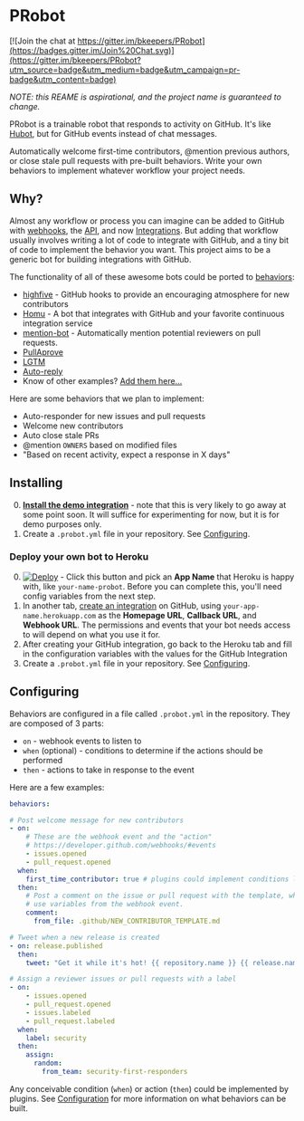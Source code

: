 # PRobot

[![Join the chat at https://gitter.im/bkeepers/PRobot](https://badges.gitter.im/Join%20Chat.svg)](https://gitter.im/bkeepers/PRobot?utm_source=badge&utm_medium=badge&utm_campaign=pr-badge&utm_content=badge)

_NOTE: this REAME is aspirational, and the project name is guaranteed to change._

PRobot is a trainable robot that responds to activity on GitHub. It's like [Hubot](https://hubot.github.com/), but for GitHub events instead of chat messages.

Automatically welcome first-time contributors, @mention previous authors, or close stale pull requests with pre-built behaviors. Write your own behaviors to implement whatever workflow your project needs.

## Why?

Almost any workflow or process you can imagine can be added to GitHub with [webhooks](https://developer.github.com/webhooks/), the [API](https://developer.github.com/v3/), and now [Integrations](https://developer.github.com/early-access/integrations/). But adding that workflow usually involves writing a lot of code to integrate with GitHub, and a tiny bit of code to implement the behavior you want. This project aims to be a generic bot for building integrations with GitHub.

The functionality of all of these awesome bots could be ported to [behaviors](#creating-a-behavior):

- [highfive](https://github.com/servo/highfive) - GitHub hooks to provide an encouraging atmosphere for new contributors
- [Homu](https://github.com/barosl/homu) - A bot that integrates with GitHub and your favorite continuous integration service
- [mention-bot](https://github.com/facebook/mention-bot) - Automatically mention potential reviewers on pull requests.
- [PullAprove](http://pullapprove.com/)
- [LGTM](https://lgtm.co)
- [Auto-reply](https://github.com/parkr/auto-reply)
- Know of other examples? [Add them here…](../../edit/master/README.md)

Here are some behaviors that we plan to implement:

- Auto-responder for new issues and pull requests
- Welcome new contributors
- Auto close stale PRs
- @mention `OWNERS` based on modified files
- "Based on recent activity, expect a response in X days"

## Installing

0. **[Install the demo integration](https://github.com/integration/probot-demo)** - note that this is very likely to go away at some point soon. It will suffice for experimenting for now, but it is for demo purposes only.
0. Create a `.probot.yml` file in your repository. See [Configuring](#configuring).

### Deploy your own bot to Heroku

0. [![Deploy](https://www.herokucdn.com/deploy/button.svg)](https://heroku.com/deploy) - Click this button and pick an **App Name** that Heroku is happy with, like `your-name-probot`. Before you can complete this, you'll need config variables from the next step.
0. In another tab, [create an integration](https://developer.github.com/early-access/integrations/creating-an-integration/) on GitHub, using `your-app-name.herokuapp.com` as the **Homepage URL**, **Callback URL**, and **Webhook URL**. The permissions and events that your bot needs access to will depend on what you use it for.
0. After creating your GitHub integration, go back to the Heroku tab and fill in the configuration variables with the values for the GitHub Integration
0. Create a `.probot.yml` file in your repository. See [Configuring](#configuring).

## Configuring

Behaviors are configured in a file called `.probot.yml` in the repository. They are composed of 3 parts:

- `on` - webhook events to listen to
- `when` (optional) - conditions to determine if the actions should be performed
- `then` - actions to take in response to the event

Here are a few examples:

```yml
behaviors:

# Post welcome message for new contributors
- on:
    # These are the webhook event and the "action"
    # https://developer.github.com/webhooks/#events
    - issues.opened
    - pull_request.opened
  when:
    first_time_contributor: true # plugins could implement conditions like this
  then:
    # Post a comment on the issue or pull request with the template, which can
    # use variables from the webhook event.
    comment:
      from_file: .github/NEW_CONTRIBUTOR_TEMPLATE.md

# Tweet when a new release is created
- on: release.published
  then:
    tweet: "Get it while it's hot! {{ repository.name }} {{ release.name }} was just released! {{ release.html_url }}"

# Assign a reviewer issues or pull requests with a label
- on:
    - issues.opened
    - pull_request.opened
    - issues.labeled
    - pull_request.labeled
  when:
    label: security
  then:
    assign:
      random:
        from_team: security-first-responders
```

Any conceivable condition (`when`) or action (`then`) could be implemented by plugins. See [Configuration](docs/configuration.md) for more information on what behaviors can be built.
